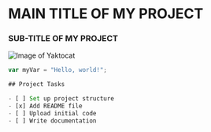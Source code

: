 # MAIN TITLE OF MY PROJECT
### SUB-TITLE OF MY PROJECT
![Image of Yaktocat](https://octodex.github.com/images/yaktocat.png)

```javascript
var myVar = "Hello, world!";

## Project Tasks

- [ ] Set up project structure
- [x] Add README file
- [ ] Upload initial code
- [ ] Write documentation
